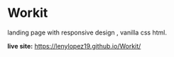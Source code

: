 # Workit
landing page with responsive design , vanilla css html.

**live site:** https://lenylopez19.github.io/Workit/
